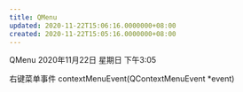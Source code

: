 ```yaml
---
title: QMenu
updated: 2020-11-22T15:06:16.0000000+08:00
created: 2020-11-22T15:05:16.0000000+08:00
---
```


QMenu
2020年11月22日 星期日
下午3:05

右键菜单事件
contextMenuEvent(QContextMenuEvent \*event)

